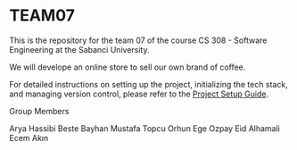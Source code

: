 # TEAM07

This is the repository for the team 07 of the course CS 308 - Software Engineering at the Sabanci University.

We will develope an online store to sell our own brand of coffee.

For detailed instructions on setting up the project, initializing the tech stack, and managing version control, please refer to the [Project Setup Guide](./PROJECT_SETUP_GUIDE.md).

Group Members

Arya Hassibi
Beste Bayhan
Mustafa Topcu
Orhun Ege Ozpay
Eid Alhamali
Ecem Akın
